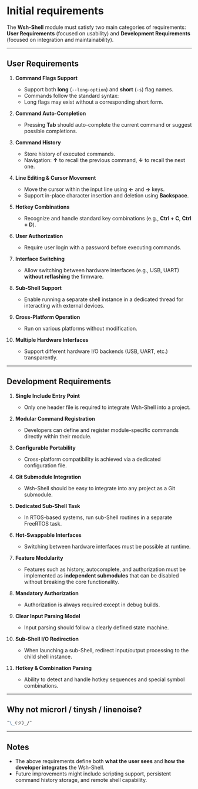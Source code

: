 # Initial requirements

The **Wsh-Shell** module must satisfy two main categories of requirements:  
**User Requirements** (focused on usability) and **Development Requirements** (focused on integration and maintainability).

---

## User Requirements

1. **Command Flags Support**  
    - Support both **long** (`--long-option`) and **short** (`-s`) flag names.  
    - Commands follow the standard syntax:  
    - Long flags may exist without a corresponding short form.

2. **Command Auto-Completion**  
    - Pressing **Tab** should auto-complete the current command or suggest possible completions.

3. **Command History**  
    - Store history of executed commands.  
    - Navigation: **↑** to recall the previous command, **↓** to recall the next one.

4. **Line Editing & Cursor Movement**  
    - Move the cursor within the input line using **←** and **→** keys.  
    - Support in-place character insertion and deletion using **Backspace**.

5. **Hotkey Combinations**  
    - Recognize and handle standard key combinations (e.g., **Ctrl + C**, **Ctrl + D**).

6. **User Authorization**  
    - Require user login with a password before executing commands.

7. **Interface Switching**  
    - Allow switching between hardware interfaces (e.g., USB, UART) **without reflashing** the firmware.

8. **Sub-Shell Support**  
    - Enable running a separate shell instance in a dedicated thread for interacting with external devices.

9. **Cross-Platform Operation**  
    - Run on various platforms without modification.

10. **Multiple Hardware Interfaces**  
     - Support different hardware I/O backends (USB, UART, etc.) transparently.

---

## Development Requirements

1. **Single Include Entry Point**  
   - Only one header file is required to integrate Wsh-Shell into a project.

2. **Modular Command Registration**  
   - Developers can define and register module-specific commands directly within their module.

3. **Configurable Portability**  
   - Cross-platform compatibility is achieved via a dedicated configuration file.

4. **Git Submodule Integration**  
   - Wsh-Shell should be easy to integrate into any project as a Git submodule.

5. **Dedicated Sub-Shell Task**  
   - In RTOS-based systems, run sub-Shell routines in a separate FreeRTOS task.

6. **Hot-Swappable Interfaces**  
   - Switching between hardware interfaces must be possible at runtime.

7. **Feature Modularity**  
   - Features such as history, autocomplete, and authorization must be implemented as **independent submodules** that can be disabled without breaking the core functionality.

8. **Mandatory Authorization**  
   - Authorization is always required except in debug builds.

9. **Clear Input Parsing Model**  
   - Input parsing should follow a clearly defined state machine.

10. **Sub-Shell I/O Redirection**  
    - When launching a sub-Shell, redirect input/output processing to the child shell instance.

11. **Hotkey & Combination Parsing**  
    - Ability to detect and handle hotkey sequences and special symbol combinations.

---

## Why not microrl / tinysh / linenoise?

```markdown
¯\_(ツ)_/¯
```

---

## Notes

- The above requirements define both **what the user sees** and **how the developer integrates** the Wsh-Shell.
- Future improvements might include scripting support, persistent command history storage, and remote shell capability.
